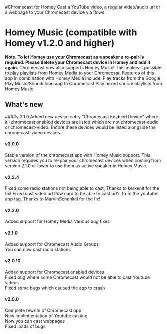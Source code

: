 #Chromecast for Homey
Cast a YouTube video, a regular video/audio url or a webpage to your Chromecast device via flows.

# Homey Music (compatible with Homey v1.2.0 and higher)
**Note. To let Homey use your Chromecast as a speaker a re-pair is required. Please delete your Chromecast device in Homey and add it again.**
Chromecast now also supports Homey Music! This makes it possible to play playlists from Homey Media to your Chromecast. 
Features of this app in combination with Homey Media include:
Play tracks from the Google Play Music/Soundcloud app to Chromecast
Play mixed source playlists from Homey Music

## What's new

####v 3.1.0
Added new device entry "Chromecast Enabled Device" where all chromecast enabled devices are listed which are not chromecast-audio or chromecast-video.
Before these devices would be listed alongside the chromecast-video devices.

#### v3.0.0
Stable version of the chromecast app with Homey Music support. This version requires you to re-pair your chromecast devices when coming from version 2.1.0 or lower to use them as active speaker in Homey Music.

#### v2.2.4
Fixed some radio stations not being able to cast, Thanks to kerkenit for the fix!
Fixed cast video url flow card to be able to cast url's from the youtube app tag, Thanks to MarvinSchenkel for the fix!

#### v2.2.0
Added support for Homey Media
Various bug fixes

#### v2.1.0
Added support for Chromecast Audio Groups<br/>
You can now cast radio stations

#### v2.0.10
Added support for Chromecast enabled devices<br/>
Fixed bug where some Chromecast would not be able to cast Youtube videos<br/>
Fixed some bugs which caused the app to crash

#### v2.0.0
Complete rewrite of Chromecast app<br/>
New implementation of Youtube casting<br/> 
Now you can cast webpages<br/>
Fixed loads of bugs